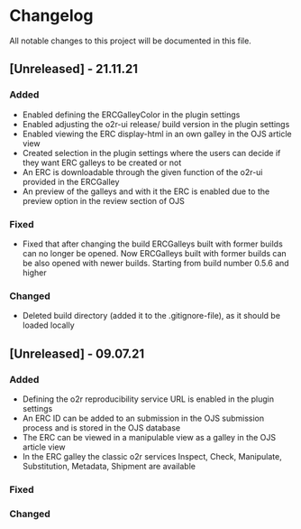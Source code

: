 # Changelog

All notable changes to this project will be documented in this file.

## [Unreleased] - 21.11.21 

### Added 
- Enabled defining the ERCGalleyColor in the plugin settings 
- Enabled adjusting the o2r-ui release/ build version in the plugin settings 
- Enabled viewing the ERC display-html in an own galley in the OJS article view 
- Created selection in the plugin settings where the users can decide if they want ERC galleys to be created or not 
- An ERC is downloadable through the given function of the o2r-ui provided in the ERCGalley 
- An preview of the galleys and with it the ERC is enabled due to the preview option in the review section of OJS

### Fixed
- Fixed that after changing the build ERCGalleys built with former builds can no longer be opened. Now ERCGalleys built with former builds can be also opened with newer builds. Starting from build number 0.5.6 and higher 

### Changed 
- Deleted build directory (added it to the .gitignore-file), as it should be loaded locally 


## [Unreleased] - 09.07.21

### Added 
- Defining the o2r reproducibility service URL is enabled in the plugin settings 
- An ERC ID can be added to an submission in the OJS submission process and is stored in the OJS database
- The ERC can be viewed in a manipulable view as a galley in the OJS article view 
- In the ERC galley the classic o2r services Inspect, Check, Manipulate, Substitution, Metadata, Shipment are available 

### Fixed

### Changed 
